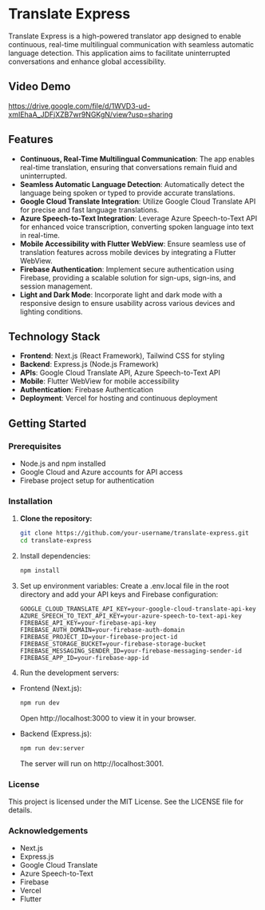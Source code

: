 # Translate Express

Translate Express is a high-powered translator app designed to enable continuous, real-time multilingual communication with seamless automatic language detection. This application aims to facilitate uninterrupted conversations and enhance global accessibility.

## Video Demo
[https://drive.google.com/file/d/1WVD3-ud-xmIEhaA_JDFjXZB7wr9NGKgN/view?usp=sharing
](https://drive.google.com/file/d/1WVD3-ud-xmIEhaA_JDFjXZB7wr9NGKgN/view?usp=sharing)

## Features

- **Continuous, Real-Time Multilingual Communication**: The app enables real-time translation, ensuring that conversations remain fluid and uninterrupted.
- **Seamless Automatic Language Detection**: Automatically detect the language being spoken or typed to provide accurate translations.
- **Google Cloud Translate Integration**: Utilize Google Cloud Translate API for precise and fast language translations.
- **Azure Speech-to-Text Integration**: Leverage Azure Speech-to-Text API for enhanced voice transcription, converting spoken language into text in real-time.
- **Mobile Accessibility with Flutter WebView**: Ensure seamless use of translation features across mobile devices by integrating a Flutter WebView.
- **Firebase Authentication**: Implement secure authentication using Firebase, providing a scalable solution for sign-ups, sign-ins, and session management.
- **Light and Dark Mode**: Incorporate light and dark mode with a responsive design to ensure usability across various devices and lighting conditions.

## Technology Stack

- **Frontend**: Next.js (React Framework), Tailwind CSS for styling
- **Backend**: Express.js (Node.js Framework)
- **APIs**: Google Cloud Translate API, Azure Speech-to-Text API
- **Mobile**: Flutter WebView for mobile accessibility
- **Authentication**: Firebase Authentication
- **Deployment**: Vercel for hosting and continuous deployment

## Getting Started

### Prerequisites

- Node.js and npm installed
- Google Cloud and Azure accounts for API access
- Firebase project setup for authentication

### Installation

1. **Clone the repository:**
   ```bash
   git clone https://github.com/your-username/translate-express.git
   cd translate-express
   ```
   
2. Install dependencies:
   ```bash
   npm install
   ```
   
3. Set up environment variables:
Create a .env.local file in the root directory and add your API keys and Firebase configuration:
   ```env
   GOOGLE_CLOUD_TRANSLATE_API_KEY=your-google-cloud-translate-api-key
   AZURE_SPEECH_TO_TEXT_API_KEY=your-azure-speech-to-text-api-key
   FIREBASE_API_KEY=your-firebase-api-key
   FIREBASE_AUTH_DOMAIN=your-firebase-auth-domain
   FIREBASE_PROJECT_ID=your-firebase-project-id
   FIREBASE_STORAGE_BUCKET=your-firebase-storage-bucket
   FIREBASE_MESSAGING_SENDER_ID=your-firebase-messaging-sender-id
   FIREBASE_APP_ID=your-firebase-app-id
   ```

4. Run the development servers:
  - Frontend (Next.js):
    
    ```bash
    npm run dev
    ```
    Open http://localhost:3000 to view it in your browser.
    
  - Backend (Express.js):
    
    ```bash
    npm run dev:server
    ```
    The server will run on http://localhost:3001.

### License
This project is licensed under the MIT License. See the LICENSE file for details.

### Acknowledgements
- Next.js
- Express.js
- Google Cloud Translate
- Azure Speech-to-Text
- Firebase
- Vercel
- Flutter
